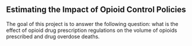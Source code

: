 ## Estimating the Impact of Opioid Control Policies

The goal of this project is to answer the following question: what is the effect of opioid drug prescription regulations on the volume of opioids prescribed and drug overdose deaths.